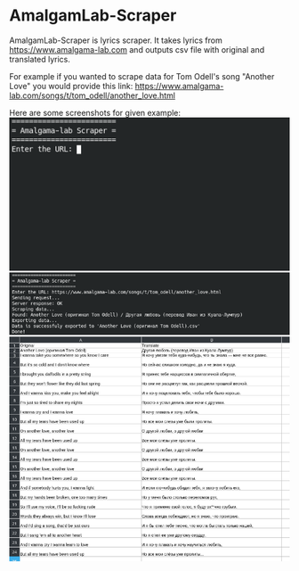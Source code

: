 # AmalgamLab-Scraper

AmalgamLab-Scraper is lyrics scraper. It takes lyrics from https://www.amalgama-lab.com and outputs csv file with original and translated lyrics.

For example if you wanted to scrape data for Tom Odell's song  "Another Love" you would provide this link: https://www.amalgama-lab.com/songs/t/tom_odell/another_love.html

Here are some screenshots for given example:  
![1](screenshots/1.png)  
![2](screenshots/2.png)  
![3](screenshots/3.png)  